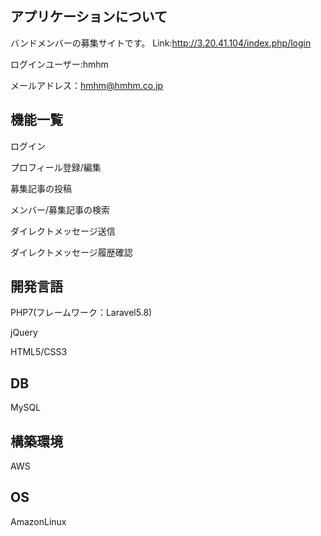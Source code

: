 ## アプリケーションについて
バンドメンバーの募集サイトです。
Link:http://3.20.41.104/index.php/login

ログインユーザー:hmhm

メールアドレス：hmhm@hmhm.co.jp

## 機能一覧
ログイン

プロフィール登録/編集

募集記事の投稿

メンバー/募集記事の検索

ダイレクトメッセージ送信

ダイレクトメッセージ履歴確認

## 開発言語
PHP7(フレームワーク：Laravel5.8)

jQuery

HTML5/CSS3

## DB
MySQL

## 構築環境
AWS

## OS
AmazonLinux
